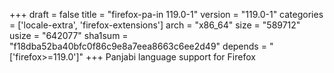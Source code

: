 +++
draft = false
title = "firefox-pa-in 119.0-1"
version = "119.0-1"
categories = ['locale-extra', 'firefox-extensions']
arch = "x86_64"
size = "589712"
usize = "642077"
sha1sum = "f18dba52ba40bfc0f86c9e8a7eea8663c6ee2d49"
depends = "['firefox>=119.0']"
+++
Panjabi language support for Firefox